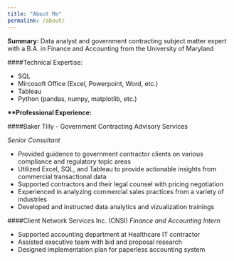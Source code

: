 ```yaml
---
title: "About Me"
permalink: /about/
---
```


<p class="notice"><strong>Summary:</strong> Data analyst and government contracting subject matter expert with a B.A. in Finance and Accounting from the University of Maryland</p>

####Technical Expertise:
+ SQL 
+ Mircosoft Office (Excel, Powerpoint, Word, etc.) 
+ Tableau
+ Python (pandas, numpy, matplotlib, etc.)

<p><strong>**Professional Experience:</strong></p>

####Baker Tilly - Government Contracting Advisory Services</p>
<em>Senior Consultant</em>
+ Provided guidence to government contractor clients on various compliance and regulatory topic areas
+ Utilized Excel, SQL, and Tableau to provide actionable insights from commercial transactional data
+ Supported contractors and their legal counsel with pricing negotiation 
+ Experienced in analyzing commercial sales practices from a variety of industries 
+ Developed and instructed data analytics and vizualization trainings

####Client Network Services Inc. (CNSI)
<em>Finance and Accounting Intern</em>
+ Supported accounting department at Healthcare IT contractor 
+ Assisted executive team with bid and proposal research 
+ Designed implementation plan for paperless accounting system 




